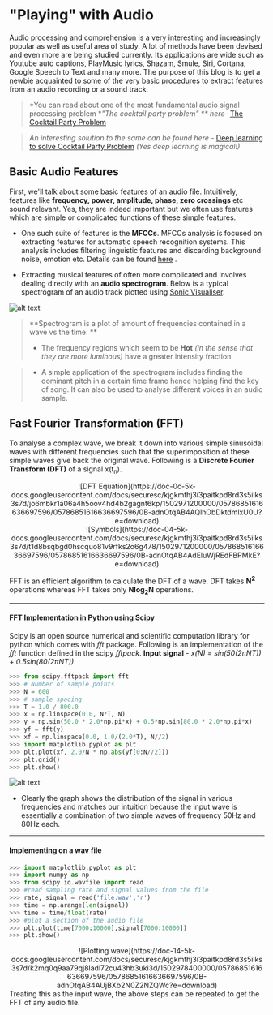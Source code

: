 **"Playing" with Audio**
================

Audio processing and comprehension is a very interesting and increasingly popular as well as useful area of study. A lot of methods have been devised and even more are being studied currently. Its applications are wide such as Youtube auto captions, PlayMusic lyrics, Shazam, Smule, Siri, Cortana, Google Speech to Text and many more. The purpose of this blog is to get a newbie acquainted to some of the very basic procedures to extract features from an audio recording or a sound track.
</n> 
</n>
</n>

>*You can read about one of the most fundamental audio signal processing problem **"The cocktail party problem" ** here-*
 [The Cocktail Party Problem](http://www.brainfacts.org/sensing-thinking-behaving/awareness-and-attention/articles/2013/the-cocktail-party-problem/)
 
 
 >*An interesting solution to the same can be found here -*
 [Deep learning to solve Cocktail Party Problem](https://www.technologyreview.com/s/537101/deep-learning-machine-solves-the-cocktail-party-problem/)  *(Yes deep learning is magical!)*
 






Basic Audio Features
-------------

First, we'll talk about some basic features of an audio file. Intuitively, features like **frequency, power, amplitude, phase, zero crossings** etc sound relevant. Yes, they are indeed important but we often use features which are simple or complicated functions of these simple features.



- One such suite of features is the **MFCCs**. MFCCs analysis is focused on extracting features for automatic speech recognition systems. This analysis includes filtering linguistic features and discarding background noise, emotion etc. Details can be found [here](http://practicalcryptography.com/miscellaneous/machine-learning/guide-mel-frequency-cepstral-coefficients-mfccs/) .

- Extracting musical features of often more complicated and involves dealing directly with an **audio spectrogram**.  Below is a typical spectrogram of an audio track plotted using [Sonic Visualiser](http://www.sonicvisualiser.org/).

![alt text](https://doc-0k-5k-docs.googleusercontent.com/docs/securesc/kjgkmthj3i3paitkpd8rd3s5ilks3s7d/c41k2ul5i6c9qmagcccgf47chdci27ef/1502964000000/05786851616636697596/05786851616636697596/0B-adnOtqAB4AYUh6WWRJaUZOUDA?e=download&nonce=799hlpi27tu2q&user=05786851616636697596&hash=665o3hrg99315d69f5v7tb074e6hqnn5)




> **Spectrogram is a plot of amount of frequencies contained in a wave vs the time. **
> 
> - The frequency regions which seem to be **Hot** *(in the sense that they are more luminous)* have a greater intensity fraction.

> - A simple application of the spectrogram includes finding the dominant pitch in a certain time frame hence helping find the key of song. It can also be used to analyse different voices in an audio sample.





Fast Fourier Transformation (FFT)
----------------------------------------------

To analyse a complex wave, we break it down into various simple sinusoidal waves with different frequencies such that the superimposition of these simple waves give back the original wave. 
Following is a **Discrete Fourier Transform (DFT)** of a signal x(t<sub>n</sub>).
<center>![DFT Equation](https://doc-0c-5k-docs.googleusercontent.com/docs/securesc/kjgkmthj3i3paitkpd8rd3s5ilks3s7d/jo6mbkr1a06a4h5oov4hd4b2gagnt6kp/1502971200000/05786851616636697596/05786851616636697596/0B-adnOtqAB4AQlhObDktdmlxU0U?e=download)</center>

<center>![Symbols](https://doc-04-5k-docs.googleusercontent.com/docs/securesc/kjgkmthj3i3paitkpd8rd3s5ilks3s7d/t1d8bsqbgd0hscquo81v9rfks2o6g478/1502971200000/05786851616636697596/05786851616636697596/0B-adnOtqAB4AdEluWjREdFBPMkE?e=download)</center>

FFT is an efficient algorithm to calculate the DFT of a wave. DFT takes **N<sup>2</sup>** operations whereas FFT takes only **Nlog<sub>2</sub>N** operations.
</n>

----------------------
<h4>FFT Implementation in Python using <b>Scipy</b></h4>

Scipy is an open source numerical and scientific computation library for python which comes with *fft* package. Following is an implementation of the *fft* function defined in the scipy *fftpack*. 
**Input signal** - *x(N) = sin(50(2πNT)) + 0.5sin(80(2πNT))*
```python
>>> from scipy.fftpack import fft
>>> # Number of sample points
>>> N = 600
>>> # sample spacing
>>> T = 1.0 / 800.0
>>> x = np.linspace(0.0, N*T, N)
>>> y = np.sin(50.0 * 2.0*np.pi*x) + 0.5*np.sin(80.0 * 2.0*np.pi*x)
>>> yf = fft(y)
>>> xf = np.linspace(0.0, 1.0/(2.0*T), N//2)
>>> import matplotlib.pyplot as plt
>>> plt.plot(xf, 2.0/N * np.abs(yf[0:N//2]))
>>> plt.grid()
>>> plt.show()
```

![alt text](http://i.imgur.com/NPoqeJZ.png "FFT")


- Clearly the graph shows the distribution of the signal in various frequencies and matches our intuition because the input wave is essentially a combination of two simple waves of frequency 50Hz and 80Hz each.

--------------
<h4>Implementing on a wav file</h4>

```python
>>> import matplotlib.pyplot as plt
>>> import numpy as np
>>> from scipy.io.wavfile import read
>>> #read sampling rate and signal values from the file
>>> rate, signal = read('file.wav','r')
>>> time = np.arange(len(signal))
>>> time = time/float(rate)
>>> #plot a section of the audio file
>>> plt.plot(time[7000:10000],signal[7000:10000])
>>> plt.show()

```


<center>
![Plotting wave](https://doc-14-5k-docs.googleusercontent.com/docs/securesc/kjgkmthj3i3paitkpd8rd3s5ilks3s7d/k2mq0q9aa79qj8ladl72cu43hb3uki3d/1502978400000/05786851616636697596/05786851616636697596/0B-adnOtqAB4AUjBXb2N0Z2NZQWc?e=download)
</center>

<above steps link to FFT using scipy>
Treating this as the input wave, the above steps can be repeated to get the FFT of any audio file.





